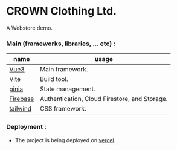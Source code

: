 # CROWN Clothing Ltd.

A Webstore demo.

### Main (frameworks, libraries, ... etc) :

| name | usage |
| -- | -- |
| [Vue3](https://vuejs.org/) | Main framework. |
| [Vite](https://vitejs.dev/) | Build tool. |
| [pinia](https://pinia.vuejs.org/) | State management. |
| [Firebase](https://firebase.google.com/) | Authentication, Cloud Firestore, and Storage. |
| [tailwind](https://tailwindcss.com/) | CSS framework. |

### Deployment :

- The project is being deployed on [vercel](https://crown-vue.peter-khalil.com/).
